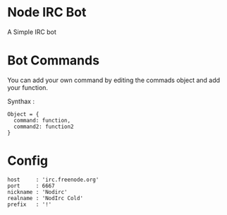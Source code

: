 Node IRC Bot
============

A Simple IRC bot


Bot Commands
============

You can add your own command by editing the commads object and add your function.

Synthax :
```
Object = {
  command: function,
  command2: function2
}
```

Config
====================
```
host     : 'irc.freenode.org'
port     : 6667 
nickname : 'Nodirc'
realname : 'NodIrc Cold'
prefix   : '!'
```
